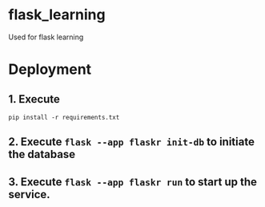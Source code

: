 # flask_learning
Used for flask learning

# Deployment
## 1. Execute
``` pip install -r requirements.txt ```

## 2. Execute   ``` flask --app flaskr init-db ```  to initiate the database

## 3. Execute  ``` flask --app flaskr run ```  to start up the service.
